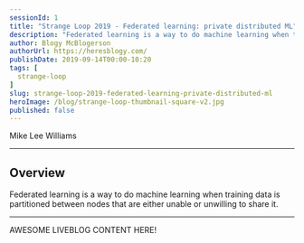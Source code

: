 ```yaml
---
sessionId: 1
title: "Strange Loop 2019 - Federated learning: private distributed ML"
description: "Federated learning is a way to do machine learning when training data is partitioned between nodes that are either unable or unwilling to share it."
author: Blogy McBlogerson
authorUrl: https://heresblogy.com/
publishDate: 2019-09-14T00:00-10:20
tags: [
  strange-loop
]
slug: strange-loop-2019-federated-learning-private-distributed-ml
heroImage: /blog/strange-loop-thumbnail-square-v2.jpg
published: false
---
```


<div class="container p-0 liveblog-presenters">
  <div class="row m-0">
      <p class=" mr-12 m-0">
        <span class="liveblog-presenters__name">Mike Lee Williams</span>
        <a href="https://twitter.com/mikepqr" target="_blank" title="Twitter"><i class="fa fa-twitter pr-2"></i></a>
        <a href="https://github.com/williamsmj" target="_blank" title="GitHub"><i class="fa fa-github pr-2"></i></a>
        <a href="https://mike.place" target="_blank" title="Speaker's site"><i class="fa fa-globe pr-2"></i></a>
      </p>
  </div>
</div>

---

## Overview

Federated learning is a way to do machine learning when training data is partitioned between nodes that are either unable or unwilling to share it.

---

AWESOME LIVEBLOG CONTENT HERE!

<!-- Note on images
  Images (e.g. my_image.jpg) should be put in the `website/static/blog/strange-loop-2019` directory, with the path to the image in your post being `/blog/strange-loop-2019/my_image.jpg`. If you'd rather host the images somewhere else for ease of use, that's fine too.

  Please also try to keep your images to a reasonable size by:
    - Using JPEG compression, unless image is mostly solid color 
    - JPEG compression set between 60%-80%
    - Resizing the image to be no wider then 750px
    - If PNG, use a tool like ImageOptim (https://imageoptim.com/mac) to optimize the file size

  I suggest re-sizing and compressing all the images in one batch as a last step.
-->  
